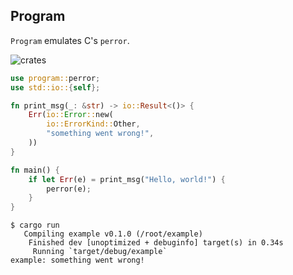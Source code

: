 Program
---
`Program` emulates C's `perror`.

![crates](https://img.shields.io/crates/v/program)

```rust
use program::perror;
use std::io::{self};

fn print_msg(_: &str) -> io::Result<()> {
    Err(io::Error::new(
        io::ErrorKind::Other,
        "something went wrong!",
    ))
}

fn main() {
    if let Err(e) = print_msg("Hello, world!") {
        perror(e);
    }
}
```
```
$ cargo run
   Compiling example v0.1.0 (/root/example)
    Finished dev [unoptimized + debuginfo] target(s) in 0.34s
     Running `target/debug/example`
example: something went wrong!
```

